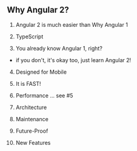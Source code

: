 ## Why Angular 2?

1. Angular 2 is much easier than Why Angular 1

2. TypeScript

3. You already know Angular 1, right?
  * if you don't, it's okay too, just learn Angular 2!

4. Designed for Mobile

5. It is FAST!

6. Performance ... see #5

7. Architecture

8. Maintenance

9. Future-Proof

10. New Features
